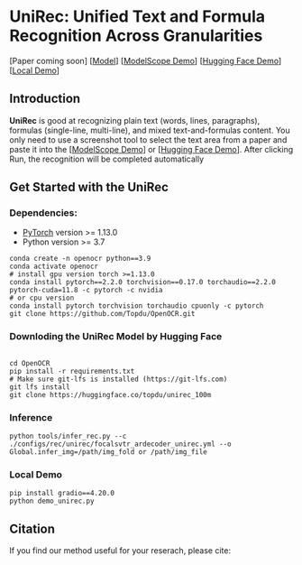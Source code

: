# UniRec: Unified Text and Formula Recognition Across Granularities

\[Paper coming soon\] \[[Model](https://huggingface.co/topdu/unirec_100m)\] \[[ModelScope Demo](https://www.modelscope.cn/studios/topdktu/OpenOCR-UniRec-Demo)\] \[[Hugging Face Demo](https://huggingface.co/spaces/topdu/OpenOCR-UniRec-Demo)\] \[[Local Demo](#local-demo)\]

## Introduction

**UniRec** is good at recognizing plain text (words, lines, paragraphs), formulas (single-line, multi-line), and mixed text-and-formulas content. You only need to use a screenshot tool to select the text area from a paper and paste it into the \[[ModelScope Demo](https://www.modelscope.cn/studios/topdktu/OpenOCR-UniRec-Demo)\] or \[[Hugging Face Demo](https://huggingface.co/spaces/topdu/OpenOCR-UniRec-Demo)\]. After clicking Run, the recognition will be completed automatically

## Get Started with the UniRec

### Dependencies:

- [PyTorch](http://pytorch.org/) version >= 1.13.0
- Python version >= 3.7

```shell
conda create -n openocr python==3.9
conda activate openocr
# install gpu version torch >=1.13.0
conda install pytorch==2.2.0 torchvision==0.17.0 torchaudio==2.2.0 pytorch-cuda=11.8 -c pytorch -c nvidia
# or cpu version
conda install pytorch torchvision torchaudio cpuonly -c pytorch
git clone https://github.com/Topdu/OpenOCR.git
```

### Downloding the UniRec Model by Hugging Face

```shell

cd OpenOCR
pip install -r requirements.txt
# Make sure git-lfs is installed (https://git-lfs.com)
git lfs install
git clone https://huggingface.co/topdu/unirec_100m
```

### Inference

```shell
python tools/infer_rec.py --c ./configs/rec/unirec/focalsvtr_ardecoder_unirec.yml --o Global.infer_img=/path/img_fold or /path/img_file
```

### Local Demo

```shell
pip install gradio==4.20.0
python demo_unirec.py
```

## Citation

If you find our method useful for your reserach, please cite:

```bibtex

```
